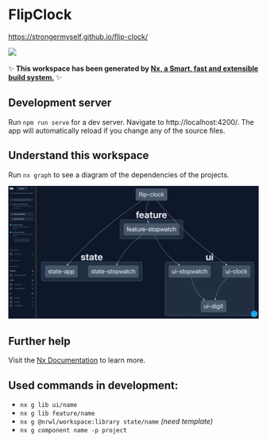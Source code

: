 # FlipClock

https://strongermyself.github.io/flip-clock/

<a href="https://nx.dev" target="_blank" rel="noreferrer"><img src="https://raw.githubusercontent.com/nrwl/nx/master/images/nx-logo.png" width="45"></a>

✨ **This workspace has been generated by [Nx, a Smart, fast and extensible build system.](https://nx.dev)** ✨

## Development server

Run `npm run serve` for a dev server. Navigate to http://localhost:4200/. The app will automatically reload if you change any of the source files.

## Understand this workspace

Run `nx graph` to see a diagram of the dependencies of the projects.

<img src="./nx-graph.png">

## Further help

Visit the [Nx Documentation](https://nx.dev) to learn more.

## Used commands in development:

- `nx g lib ui/name`
- `nx g lib feature/name`
- `nx g @nrwl/workspace:library state/name` *(need template)*
- `nx g component name -p project`  
